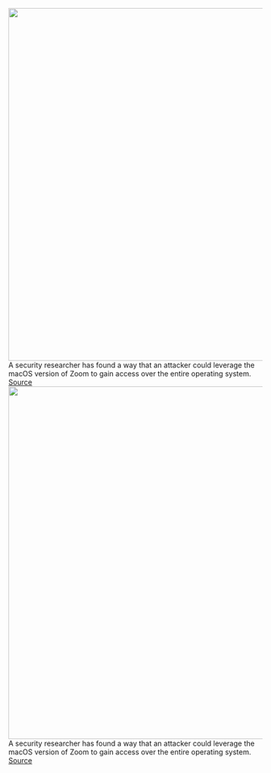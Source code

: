 <img src='https://cdn.vox-cdn.com/thumbor/ljhzLOc9CFrpIMyiO0bN2ekd5oQ=/0x0:3000x2000/1200x800/filters:focal(1260x760:1740x1240)/cdn.vox-cdn.com/uploads/chorus_image/image/71237770/acastro_200331_1777_zoom_0001.0.0.jpg' width='700px' /><br/>
A security researcher has found a way that an attacker could leverage the macOS version of Zoom to gain access over the entire operating system.
<a href='https://www.theverge.com/2022/8/12/23303411/zoom-defcon-root-access-privilege-escalation-hack-patrick-wardle'> Source <a/><img src='https://cdn.vox-cdn.com/thumbor/ljhzLOc9CFrpIMyiO0bN2ekd5oQ=/0x0:3000x2000/1200x800/filters:focal(1260x760:1740x1240)/cdn.vox-cdn.com/uploads/chorus_image/image/71237770/acastro_200331_1777_zoom_0001.0.0.jpg' width='700px' /><br/>
A security researcher has found a way that an attacker could leverage the macOS version of Zoom to gain access over the entire operating system.
<a href='https://www.theverge.com/2022/8/12/23303411/zoom-defcon-root-access-privilege-escalation-hack-patrick-wardle'> Source <a/>